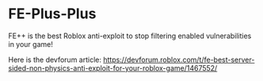 # FE-Plus-Plus
FE++ is the best Roblox anti-exploit to stop filtering enabled vulnerabilities in your game!

Here is the devforum article: https://devforum.roblox.com/t/fe-best-server-sided-non-physics-anti-exploit-for-your-roblox-game/1467552/
